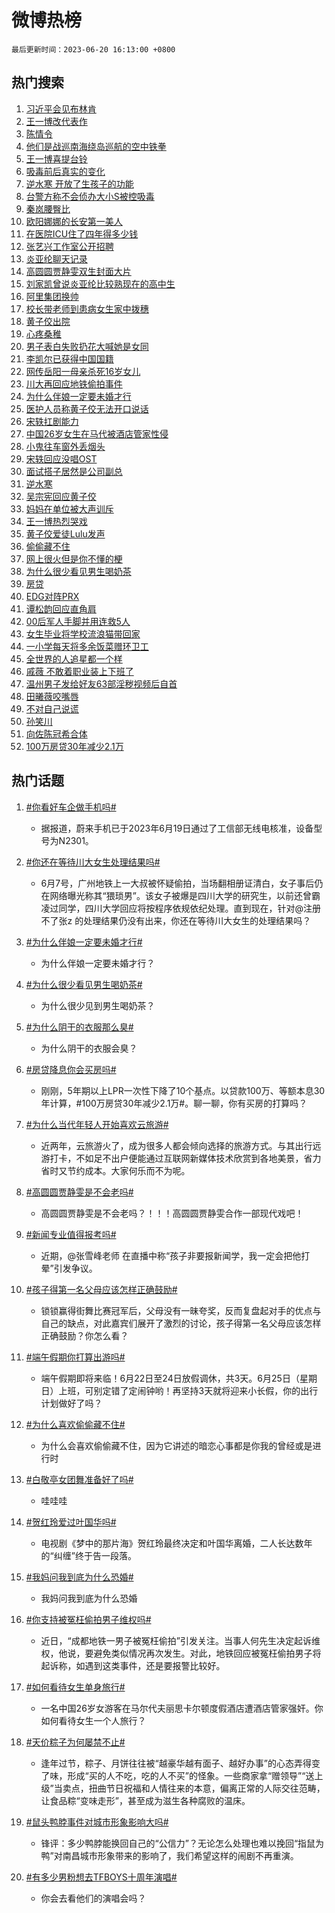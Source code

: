 # 微博热榜

`最后更新时间：2023-06-20 16:13:00 +0800`

## 热门搜索

1. [习近平会见布林肯](https://m.weibo.cn/search?containerid=100103type%3D1%26t%3D10%26q%3D%23%E4%B9%A0%E8%BF%91%E5%B9%B3%E4%BC%9A%E8%A7%81%E5%B8%83%E6%9E%97%E8%82%AF%23&stream_entry_id=51&isnewpage=1&extparam=seat%3D1%26stream_entry_id%3D51%26c_type%3D51%26dgr%3D0%26pos%3D0%26cate%3D10103%26filter_type%3Drealtimehot%26display_time%3D1687248777%26pre_seqid%3D168724877781502031215&luicode=10000011&lfid=106003type%253D25%2526t%253D3%2526disable_hot%253D1%2526filter_type%253Drealtimehot)
1. [王一博改代表作](https://m.weibo.cn/search?containerid=100103type%3D1%26t%3D10%26q%3D%23%E7%8E%8B%E4%B8%80%E5%8D%9A%E6%94%B9%E4%BB%A3%E8%A1%A8%E4%BD%9C%23&stream_entry_id=31&isnewpage=1&extparam=seat%3D1%26realpos%3D1%26dgr%3D0%26filter_type%3Drealtimehot%26q%3D%2523%25E7%258E%258B%25E4%25B8%2580%25E5%258D%259A%25E6%2594%25B9%25E4%25BB%25A3%25E8%25A1%25A8%25E4%25BD%259C%2523%26stream_entry_id%3D31%26pos%3D0%26c_type%3D31%26lcate%3D5001%26flag%3D1%26cate%3D5001%26band_rank%3D1%26display_time%3D1687248777%26pre_seqid%3D168724877781502031215&luicode=10000011&lfid=106003type%253D25%2526t%253D3%2526disable_hot%253D1%2526filter_type%253Drealtimehot)
1. [陈情令](https://m.weibo.cn/search?containerid=100103type%3D1%26t%3D10%26q%3D%E9%99%88%E6%83%85%E4%BB%A4&stream_entry_id=31&isnewpage=1&extparam=seat%3D1%26realpos%3D2%26dgr%3D0%26filter_type%3Drealtimehot%26q%3D%25E9%2599%2588%25E6%2583%2585%25E4%25BB%25A4%26stream_entry_id%3D31%26pos%3D1%26c_type%3D31%26lcate%3D5001%26flag%3D1%26cate%3D5001%26band_rank%3D2%26display_time%3D1687248777%26pre_seqid%3D168724877781502031215&luicode=10000011&lfid=106003type%253D25%2526t%253D3%2526disable_hot%253D1%2526filter_type%253Drealtimehot)
1. [他们是战巡南海绕岛巡航的空中铁拳](https://m.weibo.cn/search?containerid=100103type%3D1%26t%3D10%26q%3D%23%E4%BB%96%E4%BB%AC%E6%98%AF%E6%88%98%E5%B7%A1%E5%8D%97%E6%B5%B7%E7%BB%95%E5%B2%9B%E5%B7%A1%E8%88%AA%E7%9A%84%E7%A9%BA%E4%B8%AD%E9%93%81%E6%8B%B3%23&stream_entry_id=31&isnewpage=1&extparam=seat%3D1%26realpos%3D3%26dgr%3D0%26filter_type%3Drealtimehot%26q%3D%2523%25E4%25BB%2596%25E4%25BB%25AC%25E6%2598%25AF%25E6%2588%2598%25E5%25B7%25A1%25E5%258D%2597%25E6%25B5%25B7%25E7%25BB%2595%25E5%25B2%259B%25E5%25B7%25A1%25E8%2588%25AA%25E7%259A%2584%25E7%25A9%25BA%25E4%25B8%25AD%25E9%2593%2581%25E6%258B%25B3%2523%26stream_entry_id%3D31%26pos%3D2%26c_type%3D31%26lcate%3D5001%26flag%3D1%26cate%3D5001%26band_rank%3D3%26display_time%3D1687248777%26pre_seqid%3D168724877781502031215&luicode=10000011&lfid=106003type%253D25%2526t%253D3%2526disable_hot%253D1%2526filter_type%253Drealtimehot)
1. [王一博喜提台铃](https://m.weibo.cn/search?containerid=100103type%3D1%26t%3D10%26q%3D%23%E7%8E%8B%E4%B8%80%E5%8D%9A%E5%96%9C%E6%8F%90%E5%8F%B0%E9%93%83%23&stream_entry_id=31&isnewpage=1&extparam=seat%3D1%26band_rank%3D4%26stream_entry_id%3D31%26lcate%3D5001%26is_ad_pos%3D1%26topic_ad%3D1%26filter_type%3Drealtimehot%26q%3D%2523%25E7%258E%258B%25E4%25B8%2580%25E5%258D%259A%25E5%2596%259C%25E6%258F%2590%25E5%258F%25B0%25E9%2593%2583%2523%26dgr%3D0%26c_type%3D31%26cate%3D5001%26pos%3D3%26adid%3D193740%26display_time%3D1687248777%26pre_seqid%3D168724877781502031215&luicode=10000011&lfid=106003type%253D25%2526t%253D3%2526disable_hot%253D1%2526filter_type%253Drealtimehot)
1. [吸毒前后真实的变化](https://m.weibo.cn/search?containerid=100103type%3D1%26t%3D10%26q%3D%23%E5%90%B8%E6%AF%92%E5%89%8D%E5%90%8E%E7%9C%9F%E5%AE%9E%E7%9A%84%E5%8F%98%E5%8C%96%23&stream_entry_id=31&isnewpage=1&extparam=seat%3D1%26realpos%3D4%26dgr%3D0%26filter_type%3Drealtimehot%26q%3D%2523%25E5%2590%25B8%25E6%25AF%2592%25E5%2589%258D%25E5%2590%258E%25E7%259C%259F%25E5%25AE%259E%25E7%259A%2584%25E5%258F%2598%25E5%258C%2596%2523%26stream_entry_id%3D31%26pos%3D4%26c_type%3D31%26lcate%3D5001%26flag%3D2%26cate%3D5001%26band_rank%3D4%26display_time%3D1687248777%26pre_seqid%3D168724877781502031215&luicode=10000011&lfid=106003type%253D25%2526t%253D3%2526disable_hot%253D1%2526filter_type%253Drealtimehot)
1. [逆水寒 开放了生孩子的功能](https://m.weibo.cn/search?containerid=100103type%3D1%26t%3D10%26q%3D%E9%80%86%E6%B0%B4%E5%AF%92+%E5%BC%80%E6%94%BE%E4%BA%86%E7%94%9F%E5%AD%A9%E5%AD%90%E7%9A%84%E5%8A%9F%E8%83%BD&stream_entry_id=31&isnewpage=1&extparam=seat%3D1%26realpos%3D5%26dgr%3D0%26filter_type%3Drealtimehot%26q%3D%25E9%2580%2586%25E6%25B0%25B4%25E5%25AF%2592%2520%25E5%25BC%2580%25E6%2594%25BE%25E4%25BA%2586%25E7%2594%259F%25E5%25AD%25A9%25E5%25AD%2590%25E7%259A%2584%25E5%258A%259F%25E8%2583%25BD%26stream_entry_id%3D31%26pos%3D5%26c_type%3D31%26lcate%3D5001%26flag%3D1%26cate%3D5001%26band_rank%3D5%26display_time%3D1687248777%26pre_seqid%3D168724877781502031215&luicode=10000011&lfid=106003type%253D25%2526t%253D3%2526disable_hot%253D1%2526filter_type%253Drealtimehot)
1. [台警方称不会侦办大小S被控吸毒](https://m.weibo.cn/search?containerid=100103type%3D1%26t%3D10%26q%3D%23%E5%8F%B0%E8%AD%A6%E6%96%B9%E7%A7%B0%E4%B8%8D%E4%BC%9A%E4%BE%A6%E5%8A%9E%E5%A4%A7%E5%B0%8FS%E8%A2%AB%E6%8E%A7%E5%90%B8%E6%AF%92%23&stream_entry_id=31&isnewpage=1&extparam=seat%3D1%26realpos%3D6%26dgr%3D0%26filter_type%3Drealtimehot%26q%3D%2523%25E5%258F%25B0%25E8%25AD%25A6%25E6%2596%25B9%25E7%25A7%25B0%25E4%25B8%258D%25E4%25BC%259A%25E4%25BE%25A6%25E5%258A%259E%25E5%25A4%25A7%25E5%25B0%258FS%25E8%25A2%25AB%25E6%258E%25A7%25E5%2590%25B8%25E6%25AF%2592%2523%26stream_entry_id%3D31%26pos%3D6%26c_type%3D31%26lcate%3D5001%26flag%3D1%26cate%3D5001%26band_rank%3D6%26display_time%3D1687248777%26pre_seqid%3D168724877781502031215&luicode=10000011&lfid=106003type%253D25%2526t%253D3%2526disable_hot%253D1%2526filter_type%253Drealtimehot)
1. [秦岚腰臀比](https://m.weibo.cn/search?containerid=100103type%3D1%26t%3D10%26q%3D%23%E7%A7%A6%E5%B2%9A%E8%85%B0%E8%87%80%E6%AF%94%23&stream_entry_id=31&isnewpage=1&extparam=seat%3D1%26realpos%3D7%26dgr%3D0%26filter_type%3Drealtimehot%26q%3D%2523%25E7%25A7%25A6%25E5%25B2%259A%25E8%2585%25B0%25E8%2587%2580%25E6%25AF%2594%2523%26stream_entry_id%3D31%26pos%3D7%26c_type%3D31%26lcate%3D5001%26flag%3D1%26cate%3D5001%26band_rank%3D7%26display_time%3D1687248777%26pre_seqid%3D168724877781502031215&luicode=10000011&lfid=106003type%253D25%2526t%253D3%2526disable_hot%253D1%2526filter_type%253Drealtimehot)
1. [欧阳娜娜的长安第一美人](https://m.weibo.cn/search?containerid=100103type%3D1%26t%3D10%26q%3D%23%E6%AC%A7%E9%98%B3%E5%A8%9C%E5%A8%9C%E7%9A%84%E9%95%BF%E5%AE%89%E7%AC%AC%E4%B8%80%E7%BE%8E%E4%BA%BA%23&stream_entry_id=31&isnewpage=1&extparam=seat%3D1%26realpos%3D8%26dgr%3D0%26filter_type%3Drealtimehot%26q%3D%2523%25E6%25AC%25A7%25E9%2598%25B3%25E5%25A8%259C%25E5%25A8%259C%25E7%259A%2584%25E9%2595%25BF%25E5%25AE%2589%25E7%25AC%25AC%25E4%25B8%2580%25E7%25BE%258E%25E4%25BA%25BA%2523%26stream_entry_id%3D31%26pos%3D8%26c_type%3D31%26lcate%3D5001%26flag%3D1%26cate%3D5001%26band_rank%3D8%26display_time%3D1687248777%26pre_seqid%3D168724877781502031215&luicode=10000011&lfid=106003type%253D25%2526t%253D3%2526disable_hot%253D1%2526filter_type%253Drealtimehot)
1. [在医院ICU住了四年得多少钱](https://m.weibo.cn/search?containerid=100103type%3D1%26t%3D10%26q%3D%E5%9C%A8%E5%8C%BB%E9%99%A2ICU%E4%BD%8F%E4%BA%86%E5%9B%9B%E5%B9%B4%E5%BE%97%E5%A4%9A%E5%B0%91%E9%92%B1&stream_entry_id=31&isnewpage=1&extparam=seat%3D1%26realpos%3D9%26dgr%3D0%26filter_type%3Drealtimehot%26q%3D%25E5%259C%25A8%25E5%258C%25BB%25E9%2599%25A2ICU%25E4%25BD%258F%25E4%25BA%2586%25E5%259B%259B%25E5%25B9%25B4%25E5%25BE%2597%25E5%25A4%259A%25E5%25B0%2591%25E9%2592%25B1%26stream_entry_id%3D31%26pos%3D9%26c_type%3D31%26lcate%3D5001%26flag%3D1%26cate%3D5001%26band_rank%3D9%26display_time%3D1687248777%26pre_seqid%3D168724877781502031215&luicode=10000011&lfid=106003type%253D25%2526t%253D3%2526disable_hot%253D1%2526filter_type%253Drealtimehot)
1. [张艺兴工作室公开招聘](https://m.weibo.cn/search?containerid=100103type%3D1%26t%3D10%26q%3D%23%E5%BC%A0%E8%89%BA%E5%85%B4%E5%B7%A5%E4%BD%9C%E5%AE%A4%E5%85%AC%E5%BC%80%E6%8B%9B%E8%81%98%23&stream_entry_id=31&isnewpage=1&extparam=seat%3D1%26realpos%3D10%26dgr%3D0%26filter_type%3Drealtimehot%26q%3D%2523%25E5%25BC%25A0%25E8%2589%25BA%25E5%2585%25B4%25E5%25B7%25A5%25E4%25BD%259C%25E5%25AE%25A4%25E5%2585%25AC%25E5%25BC%2580%25E6%258B%259B%25E8%2581%2598%2523%26stream_entry_id%3D31%26pos%3D10%26c_type%3D31%26lcate%3D5001%26flag%3D2%26cate%3D5001%26band_rank%3D10%26display_time%3D1687248777%26pre_seqid%3D168724877781502031215&luicode=10000011&lfid=106003type%253D25%2526t%253D3%2526disable_hot%253D1%2526filter_type%253Drealtimehot)
1. [炎亚纶聊天记录](https://m.weibo.cn/search?containerid=100103type%3D1%26t%3D10%26q%3D%23%E7%82%8E%E4%BA%9A%E7%BA%B6%E8%81%8A%E5%A4%A9%E8%AE%B0%E5%BD%95%23&stream_entry_id=31&isnewpage=1&extparam=seat%3D1%26realpos%3D11%26dgr%3D0%26filter_type%3Drealtimehot%26q%3D%2523%25E7%2582%258E%25E4%25BA%259A%25E7%25BA%25B6%25E8%2581%258A%25E5%25A4%25A9%25E8%25AE%25B0%25E5%25BD%2595%2523%26stream_entry_id%3D31%26pos%3D11%26c_type%3D31%26lcate%3D5001%26flag%3D2%26cate%3D5001%26band_rank%3D11%26display_time%3D1687248777%26pre_seqid%3D168724877781502031215&luicode=10000011&lfid=106003type%253D25%2526t%253D3%2526disable_hot%253D1%2526filter_type%253Drealtimehot)
1. [高圆圆贾静雯双生封面大片](https://m.weibo.cn/search?containerid=100103type%3D1%26t%3D10%26q%3D%23%E9%AB%98%E5%9C%86%E5%9C%86%E8%B4%BE%E9%9D%99%E9%9B%AF%E5%8F%8C%E7%94%9F%E5%B0%81%E9%9D%A2%E5%A4%A7%E7%89%87%23&stream_entry_id=31&isnewpage=1&extparam=seat%3D1%26realpos%3D12%26dgr%3D0%26filter_type%3Drealtimehot%26q%3D%2523%25E9%25AB%2598%25E5%259C%2586%25E5%259C%2586%25E8%25B4%25BE%25E9%259D%2599%25E9%259B%25AF%25E5%258F%258C%25E7%2594%259F%25E5%25B0%2581%25E9%259D%25A2%25E5%25A4%25A7%25E7%2589%2587%2523%26stream_entry_id%3D31%26pos%3D12%26c_type%3D31%26lcate%3D5001%26flag%3D1%26cate%3D5001%26band_rank%3D12%26display_time%3D1687248777%26pre_seqid%3D168724877781502031215&luicode=10000011&lfid=106003type%253D25%2526t%253D3%2526disable_hot%253D1%2526filter_type%253Drealtimehot)
1. [刘家凯曾说炎亚纶比较熟现在的高中生](https://m.weibo.cn/search?containerid=100103type%3D1%26t%3D10%26q%3D%23%E5%88%98%E5%AE%B6%E5%87%AF%E6%9B%BE%E8%AF%B4%E7%82%8E%E4%BA%9A%E7%BA%B6%E6%AF%94%E8%BE%83%E7%86%9F%E7%8E%B0%E5%9C%A8%E7%9A%84%E9%AB%98%E4%B8%AD%E7%94%9F%23&stream_entry_id=31&isnewpage=1&extparam=seat%3D1%26realpos%3D13%26dgr%3D0%26filter_type%3Drealtimehot%26q%3D%2523%25E5%2588%2598%25E5%25AE%25B6%25E5%2587%25AF%25E6%259B%25BE%25E8%25AF%25B4%25E7%2582%258E%25E4%25BA%259A%25E7%25BA%25B6%25E6%25AF%2594%25E8%25BE%2583%25E7%2586%259F%25E7%258E%25B0%25E5%259C%25A8%25E7%259A%2584%25E9%25AB%2598%25E4%25B8%25AD%25E7%2594%259F%2523%26stream_entry_id%3D31%26pos%3D13%26c_type%3D31%26lcate%3D5001%26flag%3D1%26cate%3D5001%26band_rank%3D13%26display_time%3D1687248777%26pre_seqid%3D168724877781502031215&luicode=10000011&lfid=106003type%253D25%2526t%253D3%2526disable_hot%253D1%2526filter_type%253Drealtimehot)
1. [阿里集团换帅](https://m.weibo.cn/search?containerid=100103type%3D1%26t%3D10%26q%3D%23%E9%98%BF%E9%87%8C%E9%9B%86%E5%9B%A2%E6%8D%A2%E5%B8%85%23&stream_entry_id=31&isnewpage=1&extparam=seat%3D1%26realpos%3D14%26dgr%3D0%26filter_type%3Drealtimehot%26q%3D%2523%25E9%2598%25BF%25E9%2587%258C%25E9%259B%2586%25E5%259B%25A2%25E6%258D%25A2%25E5%25B8%2585%2523%26stream_entry_id%3D31%26pos%3D14%26c_type%3D31%26lcate%3D5001%26flag%3D2%26cate%3D5001%26band_rank%3D14%26display_time%3D1687248777%26pre_seqid%3D168724877781502031215&luicode=10000011&lfid=106003type%253D25%2526t%253D3%2526disable_hot%253D1%2526filter_type%253Drealtimehot)
1. [校长带老师到患病女生家中拨穗](https://m.weibo.cn/search?containerid=100103type%3D1%26t%3D10%26q%3D%23%E6%A0%A1%E9%95%BF%E5%B8%A6%E8%80%81%E5%B8%88%E5%88%B0%E6%82%A3%E7%97%85%E5%A5%B3%E7%94%9F%E5%AE%B6%E4%B8%AD%E6%8B%A8%E7%A9%97%23&stream_entry_id=31&isnewpage=1&extparam=seat%3D1%26realpos%3D15%26dgr%3D0%26adid%3D193948%26filter_type%3Drealtimehot%26q%3D%2523%25E6%25A0%25A1%25E9%2595%25BF%25E5%25B8%25A6%25E8%2580%2581%25E5%25B8%2588%25E5%2588%25B0%25E6%2582%25A3%25E7%2597%2585%25E5%25A5%25B3%25E7%2594%259F%25E5%25AE%25B6%25E4%25B8%25AD%25E6%258B%25A8%25E7%25A9%2597%2523%26stream_entry_id%3D31%26pos%3D15%26c_type%3D31%26lcate%3D5001%26flag%3D0%26cate%3D5001%26band_rank%3D15%26display_time%3D1687248777%26pre_seqid%3D168724877781502031215&luicode=10000011&lfid=106003type%253D25%2526t%253D3%2526disable_hot%253D1%2526filter_type%253Drealtimehot)
1. [黄子佼出院](https://m.weibo.cn/search?containerid=100103type%3D1%26t%3D10%26q%3D%23%E9%BB%84%E5%AD%90%E4%BD%BC%E5%87%BA%E9%99%A2%23&stream_entry_id=31&isnewpage=1&extparam=seat%3D1%26realpos%3D16%26dgr%3D0%26filter_type%3Drealtimehot%26q%3D%2523%25E9%25BB%2584%25E5%25AD%2590%25E4%25BD%25BC%25E5%2587%25BA%25E9%2599%25A2%2523%26stream_entry_id%3D31%26pos%3D16%26c_type%3D31%26lcate%3D5001%26flag%3D0%26cate%3D5001%26band_rank%3D16%26display_time%3D1687248777%26pre_seqid%3D168724877781502031215&luicode=10000011&lfid=106003type%253D25%2526t%253D3%2526disable_hot%253D1%2526filter_type%253Drealtimehot)
1. [心疼桑稚](https://m.weibo.cn/search?containerid=100103type%3D1%26t%3D10%26q%3D%23%E5%BF%83%E7%96%BC%E6%A1%91%E7%A8%9A%23&stream_entry_id=31&isnewpage=1&extparam=seat%3D1%26realpos%3D17%26dgr%3D0%26filter_type%3Drealtimehot%26q%3D%2523%25E5%25BF%2583%25E7%2596%25BC%25E6%25A1%2591%25E7%25A8%259A%2523%26stream_entry_id%3D31%26pos%3D17%26c_type%3D31%26lcate%3D5001%26flag%3D1%26cate%3D5001%26band_rank%3D17%26display_time%3D1687248777%26pre_seqid%3D168724877781502031215&luicode=10000011&lfid=106003type%253D25%2526t%253D3%2526disable_hot%253D1%2526filter_type%253Drealtimehot)
1. [男子表白失败扔花大喊她是女同](https://m.weibo.cn/search?containerid=100103type%3D1%26t%3D10%26q%3D%23%E7%94%B7%E5%AD%90%E8%A1%A8%E7%99%BD%E5%A4%B1%E8%B4%A5%E6%89%94%E8%8A%B1%E5%A4%A7%E5%96%8A%E5%A5%B9%E6%98%AF%E5%A5%B3%E5%90%8C%23&stream_entry_id=31&isnewpage=1&extparam=seat%3D1%26realpos%3D18%26dgr%3D0%26filter_type%3Drealtimehot%26q%3D%2523%25E7%2594%25B7%25E5%25AD%2590%25E8%25A1%25A8%25E7%2599%25BD%25E5%25A4%25B1%25E8%25B4%25A5%25E6%2589%2594%25E8%258A%25B1%25E5%25A4%25A7%25E5%2596%258A%25E5%25A5%25B9%25E6%2598%25AF%25E5%25A5%25B3%25E5%2590%258C%2523%26stream_entry_id%3D31%26pos%3D18%26c_type%3D31%26lcate%3D5001%26flag%3D2%26cate%3D5001%26band_rank%3D18%26display_time%3D1687248777%26pre_seqid%3D168724877781502031215&luicode=10000011&lfid=106003type%253D25%2526t%253D3%2526disable_hot%253D1%2526filter_type%253Drealtimehot)
1. [李凯尔已获得中国国籍](https://m.weibo.cn/search?containerid=100103type%3D1%26t%3D10%26q%3D%23%E6%9D%8E%E5%87%AF%E5%B0%94%E5%B7%B2%E8%8E%B7%E5%BE%97%E4%B8%AD%E5%9B%BD%E5%9B%BD%E7%B1%8D%23&stream_entry_id=31&isnewpage=1&extparam=seat%3D1%26realpos%3D19%26dgr%3D0%26filter_type%3Drealtimehot%26q%3D%2523%25E6%259D%258E%25E5%2587%25AF%25E5%25B0%2594%25E5%25B7%25B2%25E8%258E%25B7%25E5%25BE%2597%25E4%25B8%25AD%25E5%259B%25BD%25E5%259B%25BD%25E7%25B1%258D%2523%26stream_entry_id%3D31%26pos%3D19%26c_type%3D31%26lcate%3D5001%26flag%3D2%26cate%3D5001%26band_rank%3D19%26display_time%3D1687248777%26pre_seqid%3D168724877781502031215&luicode=10000011&lfid=106003type%253D25%2526t%253D3%2526disable_hot%253D1%2526filter_type%253Drealtimehot)
1. [网传岳阳一母亲杀死16岁女儿](https://m.weibo.cn/search?containerid=100103type%3D1%26t%3D10%26q%3D%23%E7%BD%91%E4%BC%A0%E5%B2%B3%E9%98%B3%E4%B8%80%E6%AF%8D%E4%BA%B2%E6%9D%80%E6%AD%BB16%E5%B2%81%E5%A5%B3%E5%84%BF%23&stream_entry_id=31&isnewpage=1&extparam=seat%3D1%26realpos%3D20%26dgr%3D0%26filter_type%3Drealtimehot%26q%3D%2523%25E7%25BD%2591%25E4%25BC%25A0%25E5%25B2%25B3%25E9%2598%25B3%25E4%25B8%2580%25E6%25AF%258D%25E4%25BA%25B2%25E6%259D%2580%25E6%25AD%25BB16%25E5%25B2%2581%25E5%25A5%25B3%25E5%2584%25BF%2523%26stream_entry_id%3D31%26pos%3D20%26c_type%3D31%26lcate%3D5001%26flag%3D2%26cate%3D5001%26band_rank%3D20%26display_time%3D1687248777%26pre_seqid%3D168724877781502031215&luicode=10000011&lfid=106003type%253D25%2526t%253D3%2526disable_hot%253D1%2526filter_type%253Drealtimehot)
1. [川大再回应地铁偷拍事件](https://m.weibo.cn/search?containerid=100103type%3D1%26t%3D10%26q%3D%23%E5%B7%9D%E5%A4%A7%E5%86%8D%E5%9B%9E%E5%BA%94%E5%9C%B0%E9%93%81%E5%81%B7%E6%8B%8D%E4%BA%8B%E4%BB%B6%23&stream_entry_id=31&isnewpage=1&extparam=seat%3D1%26realpos%3D21%26dgr%3D0%26filter_type%3Drealtimehot%26q%3D%2523%25E5%25B7%259D%25E5%25A4%25A7%25E5%2586%258D%25E5%259B%259E%25E5%25BA%2594%25E5%259C%25B0%25E9%2593%2581%25E5%2581%25B7%25E6%258B%258D%25E4%25BA%258B%25E4%25BB%25B6%2523%26stream_entry_id%3D31%26pos%3D21%26c_type%3D31%26lcate%3D5001%26flag%3D2%26cate%3D5001%26band_rank%3D21%26display_time%3D1687248777%26pre_seqid%3D168724877781502031215&luicode=10000011&lfid=106003type%253D25%2526t%253D3%2526disable_hot%253D1%2526filter_type%253Drealtimehot)
1. [为什么伴娘一定要未婚才行](https://m.weibo.cn/search?containerid=100103type%3D1%26t%3D10%26q%3D%23%E4%B8%BA%E4%BB%80%E4%B9%88%E4%BC%B4%E5%A8%98%E4%B8%80%E5%AE%9A%E8%A6%81%E6%9C%AA%E5%A9%9A%E6%89%8D%E8%A1%8C%23&stream_entry_id=31&isnewpage=1&extparam=seat%3D1%26realpos%3D22%26dgr%3D0%26filter_type%3Drealtimehot%26q%3D%2523%25E4%25B8%25BA%25E4%25BB%2580%25E4%25B9%2588%25E4%25BC%25B4%25E5%25A8%2598%25E4%25B8%2580%25E5%25AE%259A%25E8%25A6%2581%25E6%259C%25AA%25E5%25A9%259A%25E6%2589%258D%25E8%25A1%258C%2523%26stream_entry_id%3D31%26pos%3D22%26c_type%3D31%26lcate%3D5001%26flag%3D2%26cate%3D5001%26band_rank%3D22%26display_time%3D1687248777%26pre_seqid%3D168724877781502031215&luicode=10000011&lfid=106003type%253D25%2526t%253D3%2526disable_hot%253D1%2526filter_type%253Drealtimehot)
1. [医护人员称黄子佼无法开口说话](https://m.weibo.cn/search?containerid=100103type%3D1%26t%3D10%26q%3D%23%E5%8C%BB%E6%8A%A4%E4%BA%BA%E5%91%98%E7%A7%B0%E9%BB%84%E5%AD%90%E4%BD%BC%E6%97%A0%E6%B3%95%E5%BC%80%E5%8F%A3%E8%AF%B4%E8%AF%9D%23&stream_entry_id=31&isnewpage=1&extparam=seat%3D1%26realpos%3D23%26dgr%3D0%26filter_type%3Drealtimehot%26q%3D%2523%25E5%258C%25BB%25E6%258A%25A4%25E4%25BA%25BA%25E5%2591%2598%25E7%25A7%25B0%25E9%25BB%2584%25E5%25AD%2590%25E4%25BD%25BC%25E6%2597%25A0%25E6%25B3%2595%25E5%25BC%2580%25E5%258F%25A3%25E8%25AF%25B4%25E8%25AF%259D%2523%26stream_entry_id%3D31%26pos%3D23%26c_type%3D31%26lcate%3D5001%26flag%3D0%26cate%3D5001%26band_rank%3D23%26display_time%3D1687248777%26pre_seqid%3D168724877781502031215&luicode=10000011&lfid=106003type%253D25%2526t%253D3%2526disable_hot%253D1%2526filter_type%253Drealtimehot)
1. [宋轶扛剧能力](https://m.weibo.cn/search?containerid=100103type%3D1%26t%3D10%26q%3D%23%E5%AE%8B%E8%BD%B6%E6%89%9B%E5%89%A7%E8%83%BD%E5%8A%9B%23&stream_entry_id=31&isnewpage=1&extparam=seat%3D1%26realpos%3D24%26dgr%3D0%26filter_type%3Drealtimehot%26q%3D%2523%25E5%25AE%258B%25E8%25BD%25B6%25E6%2589%259B%25E5%2589%25A7%25E8%2583%25BD%25E5%258A%259B%2523%26stream_entry_id%3D31%26pos%3D24%26c_type%3D31%26lcate%3D5001%26flag%3D1%26cate%3D5001%26band_rank%3D24%26display_time%3D1687248777%26pre_seqid%3D168724877781502031215&luicode=10000011&lfid=106003type%253D25%2526t%253D3%2526disable_hot%253D1%2526filter_type%253Drealtimehot)
1. [中国26岁女生在马代被酒店管家性侵](https://m.weibo.cn/search?containerid=100103type%3D1%26t%3D10%26q%3D%23%E4%B8%AD%E5%9B%BD26%E5%B2%81%E5%A5%B3%E7%94%9F%E5%9C%A8%E9%A9%AC%E4%BB%A3%E8%A2%AB%E9%85%92%E5%BA%97%E7%AE%A1%E5%AE%B6%E6%80%A7%E4%BE%B5%23&stream_entry_id=31&isnewpage=1&extparam=seat%3D1%26realpos%3D25%26dgr%3D0%26filter_type%3Drealtimehot%26q%3D%2523%25E4%25B8%25AD%25E5%259B%25BD26%25E5%25B2%2581%25E5%25A5%25B3%25E7%2594%259F%25E5%259C%25A8%25E9%25A9%25AC%25E4%25BB%25A3%25E8%25A2%25AB%25E9%2585%2592%25E5%25BA%2597%25E7%25AE%25A1%25E5%25AE%25B6%25E6%2580%25A7%25E4%25BE%25B5%2523%26stream_entry_id%3D31%26pos%3D25%26c_type%3D31%26lcate%3D5001%26flag%3D0%26cate%3D5001%26band_rank%3D25%26display_time%3D1687248777%26pre_seqid%3D168724877781502031215&luicode=10000011&lfid=106003type%253D25%2526t%253D3%2526disable_hot%253D1%2526filter_type%253Drealtimehot)
1. [小鬼往车窗外丢烟头](https://m.weibo.cn/search?containerid=100103type%3D1%26t%3D10%26q%3D%23%E5%B0%8F%E9%AC%BC%E5%BE%80%E8%BD%A6%E7%AA%97%E5%A4%96%E4%B8%A2%E7%83%9F%E5%A4%B4%23&stream_entry_id=31&isnewpage=1&extparam=seat%3D1%26realpos%3D26%26dgr%3D0%26filter_type%3Drealtimehot%26q%3D%2523%25E5%25B0%258F%25E9%25AC%25BC%25E5%25BE%2580%25E8%25BD%25A6%25E7%25AA%2597%25E5%25A4%2596%25E4%25B8%25A2%25E7%2583%259F%25E5%25A4%25B4%2523%26stream_entry_id%3D31%26pos%3D26%26c_type%3D31%26lcate%3D5001%26flag%3D0%26cate%3D5001%26band_rank%3D26%26display_time%3D1687248777%26pre_seqid%3D168724877781502031215&luicode=10000011&lfid=106003type%253D25%2526t%253D3%2526disable_hot%253D1%2526filter_type%253Drealtimehot)
1. [宋轶回应没唱OST](https://m.weibo.cn/search?containerid=100103type%3D1%26t%3D10%26q%3D%23%E5%AE%8B%E8%BD%B6%E5%9B%9E%E5%BA%94%E6%B2%A1%E5%94%B1OST%23&stream_entry_id=31&isnewpage=1&extparam=seat%3D1%26realpos%3D27%26dgr%3D0%26filter_type%3Drealtimehot%26q%3D%2523%25E5%25AE%258B%25E8%25BD%25B6%25E5%259B%259E%25E5%25BA%2594%25E6%25B2%25A1%25E5%2594%25B1OST%2523%26stream_entry_id%3D31%26pos%3D27%26c_type%3D31%26lcate%3D5001%26flag%3D0%26cate%3D5001%26band_rank%3D27%26display_time%3D1687248777%26pre_seqid%3D168724877781502031215&luicode=10000011&lfid=106003type%253D25%2526t%253D3%2526disable_hot%253D1%2526filter_type%253Drealtimehot)
1. [面试搭子居然是公司副总](https://m.weibo.cn/search?containerid=100103type%3D1%26t%3D10%26q%3D%23%E9%9D%A2%E8%AF%95%E6%90%AD%E5%AD%90%E5%B1%85%E7%84%B6%E6%98%AF%E5%85%AC%E5%8F%B8%E5%89%AF%E6%80%BB%23&stream_entry_id=31&isnewpage=1&extparam=seat%3D1%26realpos%3D28%26dgr%3D0%26filter_type%3Drealtimehot%26q%3D%2523%25E9%259D%25A2%25E8%25AF%2595%25E6%2590%25AD%25E5%25AD%2590%25E5%25B1%2585%25E7%2584%25B6%25E6%2598%25AF%25E5%2585%25AC%25E5%258F%25B8%25E5%2589%25AF%25E6%2580%25BB%2523%26stream_entry_id%3D31%26pos%3D28%26c_type%3D31%26lcate%3D5001%26flag%3D0%26cate%3D5001%26band_rank%3D28%26display_time%3D1687248777%26pre_seqid%3D168724877781502031215&luicode=10000011&lfid=106003type%253D25%2526t%253D3%2526disable_hot%253D1%2526filter_type%253Drealtimehot)
1. [逆水寒](https://m.weibo.cn/search?containerid=100103type%3D1%26t%3D10%26q%3D%E9%80%86%E6%B0%B4%E5%AF%92&stream_entry_id=31&isnewpage=1&extparam=seat%3D1%26realpos%3D29%26dgr%3D0%26filter_type%3Drealtimehot%26q%3D%25E9%2580%2586%25E6%25B0%25B4%25E5%25AF%2592%26stream_entry_id%3D31%26pos%3D29%26c_type%3D31%26lcate%3D5001%26flag%3D1%26cate%3D5001%26band_rank%3D29%26display_time%3D1687248777%26pre_seqid%3D168724877781502031215&luicode=10000011&lfid=106003type%253D25%2526t%253D3%2526disable_hot%253D1%2526filter_type%253Drealtimehot)
1. [吴宗宪回应黄子佼](https://m.weibo.cn/search?containerid=100103type%3D1%26t%3D10%26q%3D%23%E5%90%B4%E5%AE%97%E5%AE%AA%E5%9B%9E%E5%BA%94%E9%BB%84%E5%AD%90%E4%BD%BC%23&stream_entry_id=31&isnewpage=1&extparam=seat%3D1%26realpos%3D30%26dgr%3D0%26filter_type%3Drealtimehot%26q%3D%2523%25E5%2590%25B4%25E5%25AE%2597%25E5%25AE%25AA%25E5%259B%259E%25E5%25BA%2594%25E9%25BB%2584%25E5%25AD%2590%25E4%25BD%25BC%2523%26stream_entry_id%3D31%26pos%3D30%26c_type%3D31%26lcate%3D5001%26flag%3D0%26cate%3D5001%26band_rank%3D30%26display_time%3D1687248777%26pre_seqid%3D168724877781502031215&luicode=10000011&lfid=106003type%253D25%2526t%253D3%2526disable_hot%253D1%2526filter_type%253Drealtimehot)
1. [妈妈在单位被大声训斥](https://m.weibo.cn/search?containerid=100103type%3D1%26t%3D10%26q%3D%23%E5%A6%88%E5%A6%88%E5%9C%A8%E5%8D%95%E4%BD%8D%E8%A2%AB%E5%A4%A7%E5%A3%B0%E8%AE%AD%E6%96%A5%23&stream_entry_id=31&isnewpage=1&extparam=seat%3D1%26realpos%3D31%26dgr%3D0%26filter_type%3Drealtimehot%26q%3D%2523%25E5%25A6%2588%25E5%25A6%2588%25E5%259C%25A8%25E5%258D%2595%25E4%25BD%258D%25E8%25A2%25AB%25E5%25A4%25A7%25E5%25A3%25B0%25E8%25AE%25AD%25E6%2596%25A5%2523%26stream_entry_id%3D31%26pos%3D31%26c_type%3D31%26lcate%3D5001%26flag%3D0%26cate%3D5001%26band_rank%3D31%26display_time%3D1687248777%26pre_seqid%3D168724877781502031215&luicode=10000011&lfid=106003type%253D25%2526t%253D3%2526disable_hot%253D1%2526filter_type%253Drealtimehot)
1. [王一博热烈哭戏](https://m.weibo.cn/search?containerid=100103type%3D1%26t%3D10%26q%3D%23%E7%8E%8B%E4%B8%80%E5%8D%9A%E7%83%AD%E7%83%88%E5%93%AD%E6%88%8F%23&stream_entry_id=31&isnewpage=1&extparam=seat%3D1%26realpos%3D32%26dgr%3D0%26filter_type%3Drealtimehot%26q%3D%2523%25E7%258E%258B%25E4%25B8%2580%25E5%258D%259A%25E7%2583%25AD%25E7%2583%2588%25E5%2593%25AD%25E6%2588%258F%2523%26stream_entry_id%3D31%26pos%3D32%26c_type%3D31%26lcate%3D5001%26flag%3D0%26cate%3D5001%26band_rank%3D32%26display_time%3D1687248777%26pre_seqid%3D168724877781502031215&luicode=10000011&lfid=106003type%253D25%2526t%253D3%2526disable_hot%253D1%2526filter_type%253Drealtimehot)
1. [黄子佼爱徒Lulu发声](https://m.weibo.cn/search?containerid=100103type%3D1%26t%3D10%26q%3D%23%E9%BB%84%E5%AD%90%E4%BD%BC%E7%88%B1%E5%BE%92Lulu%E5%8F%91%E5%A3%B0%23&stream_entry_id=31&isnewpage=1&extparam=seat%3D1%26realpos%3D33%26dgr%3D0%26filter_type%3Drealtimehot%26q%3D%2523%25E9%25BB%2584%25E5%25AD%2590%25E4%25BD%25BC%25E7%2588%25B1%25E5%25BE%2592Lulu%25E5%258F%2591%25E5%25A3%25B0%2523%26stream_entry_id%3D31%26pos%3D33%26c_type%3D31%26lcate%3D5001%26flag%3D0%26cate%3D5001%26band_rank%3D33%26display_time%3D1687248777%26pre_seqid%3D168724877781502031215&luicode=10000011&lfid=106003type%253D25%2526t%253D3%2526disable_hot%253D1%2526filter_type%253Drealtimehot)
1. [偷偷藏不住](https://m.weibo.cn/search?containerid=100103type%3D1%26t%3D10%26q%3D%E5%81%B7%E5%81%B7%E8%97%8F%E4%B8%8D%E4%BD%8F&stream_entry_id=31&isnewpage=1&extparam=seat%3D1%26realpos%3D34%26dgr%3D0%26filter_type%3Drealtimehot%26q%3D%25E5%2581%25B7%25E5%2581%25B7%25E8%2597%258F%25E4%25B8%258D%25E4%25BD%258F%26stream_entry_id%3D31%26pos%3D34%26c_type%3D31%26lcate%3D5001%26flag%3D1%26cate%3D5001%26band_rank%3D34%26display_time%3D1687248777%26pre_seqid%3D168724877781502031215&luicode=10000011&lfid=106003type%253D25%2526t%253D3%2526disable_hot%253D1%2526filter_type%253Drealtimehot)
1. [网上很火但是你不懂的梗](https://m.weibo.cn/search?containerid=100103type%3D1%26t%3D10%26q%3D%23%E7%BD%91%E4%B8%8A%E5%BE%88%E7%81%AB%E4%BD%86%E6%98%AF%E4%BD%A0%E4%B8%8D%E6%87%82%E7%9A%84%E6%A2%97%23&stream_entry_id=31&isnewpage=1&extparam=seat%3D1%26realpos%3D35%26dgr%3D0%26filter_type%3Drealtimehot%26q%3D%2523%25E7%25BD%2591%25E4%25B8%258A%25E5%25BE%2588%25E7%2581%25AB%25E4%25BD%2586%25E6%2598%25AF%25E4%25BD%25A0%25E4%25B8%258D%25E6%2587%2582%25E7%259A%2584%25E6%25A2%2597%2523%26stream_entry_id%3D31%26pos%3D35%26c_type%3D31%26lcate%3D5001%26flag%3D0%26cate%3D5001%26band_rank%3D35%26display_time%3D1687248777%26pre_seqid%3D168724877781502031215&luicode=10000011&lfid=106003type%253D25%2526t%253D3%2526disable_hot%253D1%2526filter_type%253Drealtimehot)
1. [为什么很少看见男生喝奶茶](https://m.weibo.cn/search?containerid=100103type%3D1%26t%3D10%26q%3D%23%E4%B8%BA%E4%BB%80%E4%B9%88%E5%BE%88%E5%B0%91%E7%9C%8B%E8%A7%81%E7%94%B7%E7%94%9F%E5%96%9D%E5%A5%B6%E8%8C%B6%23&stream_entry_id=31&isnewpage=1&extparam=seat%3D1%26realpos%3D36%26dgr%3D0%26filter_type%3Drealtimehot%26q%3D%2523%25E4%25B8%25BA%25E4%25BB%2580%25E4%25B9%2588%25E5%25BE%2588%25E5%25B0%2591%25E7%259C%258B%25E8%25A7%2581%25E7%2594%25B7%25E7%2594%259F%25E5%2596%259D%25E5%25A5%25B6%25E8%258C%25B6%2523%26stream_entry_id%3D31%26pos%3D36%26c_type%3D31%26lcate%3D5001%26flag%3D0%26cate%3D5001%26band_rank%3D36%26display_time%3D1687248777%26pre_seqid%3D168724877781502031215&luicode=10000011&lfid=106003type%253D25%2526t%253D3%2526disable_hot%253D1%2526filter_type%253Drealtimehot)
1. [房贷](https://m.weibo.cn/search?containerid=100103type%3D1%26t%3D10%26q%3D%E6%88%BF%E8%B4%B7&stream_entry_id=31&isnewpage=1&extparam=seat%3D1%26realpos%3D37%26dgr%3D0%26filter_type%3Drealtimehot%26q%3D%25E6%2588%25BF%25E8%25B4%25B7%26stream_entry_id%3D31%26pos%3D37%26c_type%3D31%26lcate%3D5001%26flag%3D0%26cate%3D5001%26band_rank%3D37%26display_time%3D1687248777%26pre_seqid%3D168724877781502031215&luicode=10000011&lfid=106003type%253D25%2526t%253D3%2526disable_hot%253D1%2526filter_type%253Drealtimehot)
1. [EDG对阵PRX](https://m.weibo.cn/search?containerid=100103type%3D1%26t%3D10%26q%3D%23EDG%E5%AF%B9%E9%98%B5PRX%23&stream_entry_id=31&isnewpage=1&extparam=seat%3D1%26realpos%3D38%26dgr%3D0%26filter_type%3Drealtimehot%26q%3D%2523EDG%25E5%25AF%25B9%25E9%2598%25B5PRX%2523%26stream_entry_id%3D31%26pos%3D38%26c_type%3D31%26lcate%3D5001%26flag%3D1%26cate%3D5001%26band_rank%3D38%26display_time%3D1687248777%26pre_seqid%3D168724877781502031215&luicode=10000011&lfid=106003type%253D25%2526t%253D3%2526disable_hot%253D1%2526filter_type%253Drealtimehot)
1. [谭松韵回应直角肩](https://m.weibo.cn/search?containerid=100103type%3D1%26t%3D10%26q%3D%23%E8%B0%AD%E6%9D%BE%E9%9F%B5%E5%9B%9E%E5%BA%94%E7%9B%B4%E8%A7%92%E8%82%A9%23&stream_entry_id=31&isnewpage=1&extparam=seat%3D1%26realpos%3D39%26dgr%3D0%26filter_type%3Drealtimehot%26q%3D%2523%25E8%25B0%25AD%25E6%259D%25BE%25E9%259F%25B5%25E5%259B%259E%25E5%25BA%2594%25E7%259B%25B4%25E8%25A7%2592%25E8%2582%25A9%2523%26stream_entry_id%3D31%26pos%3D39%26c_type%3D31%26lcate%3D5001%26flag%3D0%26cate%3D5001%26band_rank%3D39%26display_time%3D1687248777%26pre_seqid%3D168724877781502031215&luicode=10000011&lfid=106003type%253D25%2526t%253D3%2526disable_hot%253D1%2526filter_type%253Drealtimehot)
1. [00后军人手脚并用连救5人](https://m.weibo.cn/search?containerid=100103type%3D1%26t%3D10%26q%3D%2300%E5%90%8E%E5%86%9B%E4%BA%BA%E6%89%8B%E8%84%9A%E5%B9%B6%E7%94%A8%E8%BF%9E%E6%95%915%E4%BA%BA%23&stream_entry_id=31&isnewpage=1&extparam=seat%3D1%26realpos%3D40%26dgr%3D0%26filter_type%3Drealtimehot%26q%3D%252300%25E5%2590%258E%25E5%2586%259B%25E4%25BA%25BA%25E6%2589%258B%25E8%2584%259A%25E5%25B9%25B6%25E7%2594%25A8%25E8%25BF%259E%25E6%2595%25915%25E4%25BA%25BA%2523%26stream_entry_id%3D31%26pos%3D40%26c_type%3D31%26lcate%3D5001%26flag%3D1%26cate%3D5001%26band_rank%3D40%26display_time%3D1687248777%26pre_seqid%3D168724877781502031215&luicode=10000011&lfid=106003type%253D25%2526t%253D3%2526disable_hot%253D1%2526filter_type%253Drealtimehot)
1. [女生毕业将学校流浪猫带回家](https://m.weibo.cn/search?containerid=100103type%3D1%26t%3D10%26q%3D%23%E5%A5%B3%E7%94%9F%E6%AF%95%E4%B8%9A%E5%B0%86%E5%AD%A6%E6%A0%A1%E6%B5%81%E6%B5%AA%E7%8C%AB%E5%B8%A6%E5%9B%9E%E5%AE%B6%23&stream_entry_id=31&isnewpage=1&extparam=seat%3D1%26realpos%3D41%26dgr%3D0%26filter_type%3Drealtimehot%26q%3D%2523%25E5%25A5%25B3%25E7%2594%259F%25E6%25AF%2595%25E4%25B8%259A%25E5%25B0%2586%25E5%25AD%25A6%25E6%25A0%25A1%25E6%25B5%2581%25E6%25B5%25AA%25E7%258C%25AB%25E5%25B8%25A6%25E5%259B%259E%25E5%25AE%25B6%2523%26stream_entry_id%3D31%26pos%3D41%26c_type%3D31%26lcate%3D5001%26flag%3D1%26cate%3D5001%26band_rank%3D41%26display_time%3D1687248777%26pre_seqid%3D168724877781502031215&luicode=10000011&lfid=106003type%253D25%2526t%253D3%2526disable_hot%253D1%2526filter_type%253Drealtimehot)
1. [一小学每天将多余饭菜赠环卫工](https://m.weibo.cn/search?containerid=100103type%3D1%26t%3D10%26q%3D%23%E4%B8%80%E5%B0%8F%E5%AD%A6%E6%AF%8F%E5%A4%A9%E5%B0%86%E5%A4%9A%E4%BD%99%E9%A5%AD%E8%8F%9C%E8%B5%A0%E7%8E%AF%E5%8D%AB%E5%B7%A5%23&stream_entry_id=31&isnewpage=1&extparam=seat%3D1%26realpos%3D42%26dgr%3D0%26filter_type%3Drealtimehot%26q%3D%2523%25E4%25B8%2580%25E5%25B0%258F%25E5%25AD%25A6%25E6%25AF%258F%25E5%25A4%25A9%25E5%25B0%2586%25E5%25A4%259A%25E4%25BD%2599%25E9%25A5%25AD%25E8%258F%259C%25E8%25B5%25A0%25E7%258E%25AF%25E5%258D%25AB%25E5%25B7%25A5%2523%26stream_entry_id%3D31%26pos%3D42%26c_type%3D31%26lcate%3D5001%26flag%3D1%26cate%3D5001%26band_rank%3D42%26display_time%3D1687248777%26pre_seqid%3D168724877781502031215&luicode=10000011&lfid=106003type%253D25%2526t%253D3%2526disable_hot%253D1%2526filter_type%253Drealtimehot)
1. [全世界的人追星都一个样](https://m.weibo.cn/search?containerid=100103type%3D1%26t%3D10%26q%3D%E5%85%A8%E4%B8%96%E7%95%8C%E7%9A%84%E4%BA%BA%E8%BF%BD%E6%98%9F%E9%83%BD%E4%B8%80%E4%B8%AA%E6%A0%B7&stream_entry_id=31&isnewpage=1&extparam=seat%3D1%26realpos%3D43%26dgr%3D0%26filter_type%3Drealtimehot%26q%3D%25E5%2585%25A8%25E4%25B8%2596%25E7%2595%258C%25E7%259A%2584%25E4%25BA%25BA%25E8%25BF%25BD%25E6%2598%259F%25E9%2583%25BD%25E4%25B8%2580%25E4%25B8%25AA%25E6%25A0%25B7%26stream_entry_id%3D31%26pos%3D43%26c_type%3D31%26lcate%3D5001%26flag%3D1%26cate%3D5001%26band_rank%3D43%26display_time%3D1687248777%26pre_seqid%3D168724877781502031215&luicode=10000011&lfid=106003type%253D25%2526t%253D3%2526disable_hot%253D1%2526filter_type%253Drealtimehot)
1. [戚薇 不敢着职业装上下班了](https://m.weibo.cn/search?containerid=100103type%3D1%26t%3D10%26q%3D%E6%88%9A%E8%96%87+%E4%B8%8D%E6%95%A2%E7%9D%80%E8%81%8C%E4%B8%9A%E8%A3%85%E4%B8%8A%E4%B8%8B%E7%8F%AD%E4%BA%86&stream_entry_id=31&isnewpage=1&extparam=seat%3D1%26realpos%3D44%26dgr%3D0%26filter_type%3Drealtimehot%26q%3D%25E6%2588%259A%25E8%2596%2587%2520%25E4%25B8%258D%25E6%2595%25A2%25E7%259D%2580%25E8%2581%258C%25E4%25B8%259A%25E8%25A3%2585%25E4%25B8%258A%25E4%25B8%258B%25E7%258F%25AD%25E4%25BA%2586%26stream_entry_id%3D31%26pos%3D44%26c_type%3D31%26lcate%3D5001%26flag%3D1%26cate%3D5001%26band_rank%3D44%26display_time%3D1687248777%26pre_seqid%3D168724877781502031215&luicode=10000011&lfid=106003type%253D25%2526t%253D3%2526disable_hot%253D1%2526filter_type%253Drealtimehot)
1. [温州男子发给好友63部淫秽视频后自首](https://m.weibo.cn/search?containerid=100103type%3D1%26t%3D10%26q%3D%23%E6%B8%A9%E5%B7%9E%E7%94%B7%E5%AD%90%E5%8F%91%E7%BB%99%E5%A5%BD%E5%8F%8B63%E9%83%A8%E6%B7%AB%E7%A7%BD%E8%A7%86%E9%A2%91%E5%90%8E%E8%87%AA%E9%A6%96%23&stream_entry_id=31&isnewpage=1&extparam=seat%3D1%26realpos%3D45%26dgr%3D0%26filter_type%3Drealtimehot%26q%3D%2523%25E6%25B8%25A9%25E5%25B7%259E%25E7%2594%25B7%25E5%25AD%2590%25E5%258F%2591%25E7%25BB%2599%25E5%25A5%25BD%25E5%258F%258B63%25E9%2583%25A8%25E6%25B7%25AB%25E7%25A7%25BD%25E8%25A7%2586%25E9%25A2%2591%25E5%2590%258E%25E8%2587%25AA%25E9%25A6%2596%2523%26stream_entry_id%3D31%26pos%3D45%26c_type%3D31%26lcate%3D5001%26flag%3D1%26cate%3D5001%26band_rank%3D45%26display_time%3D1687248777%26pre_seqid%3D168724877781502031215&luicode=10000011&lfid=106003type%253D25%2526t%253D3%2526disable_hot%253D1%2526filter_type%253Drealtimehot)
1. [田曦薇咬嘴唇](https://m.weibo.cn/search?containerid=100103type%3D1%26t%3D10%26q%3D%23%E7%94%B0%E6%9B%A6%E8%96%87%E5%92%AC%E5%98%B4%E5%94%87%23&stream_entry_id=31&isnewpage=1&extparam=seat%3D1%26realpos%3D46%26dgr%3D0%26filter_type%3Drealtimehot%26q%3D%2523%25E7%2594%25B0%25E6%259B%25A6%25E8%2596%2587%25E5%2592%25AC%25E5%2598%25B4%25E5%2594%2587%2523%26stream_entry_id%3D31%26pos%3D46%26c_type%3D31%26lcate%3D5001%26flag%3D1%26cate%3D5001%26band_rank%3D46%26display_time%3D1687248777%26pre_seqid%3D168724877781502031215&luicode=10000011&lfid=106003type%253D25%2526t%253D3%2526disable_hot%253D1%2526filter_type%253Drealtimehot)
1. [不对自己说谎](https://m.weibo.cn/search?containerid=100103type%3D1%26t%3D10%26q%3D%E4%B8%8D%E5%AF%B9%E8%87%AA%E5%B7%B1%E8%AF%B4%E8%B0%8E&stream_entry_id=31&isnewpage=1&extparam=seat%3D1%26realpos%3D47%26dgr%3D0%26filter_type%3Drealtimehot%26q%3D%25E4%25B8%258D%25E5%25AF%25B9%25E8%2587%25AA%25E5%25B7%25B1%25E8%25AF%25B4%25E8%25B0%258E%26stream_entry_id%3D31%26pos%3D47%26c_type%3D31%26lcate%3D5001%26flag%3D1%26cate%3D5001%26band_rank%3D47%26display_time%3D1687248777%26pre_seqid%3D168724877781502031215&luicode=10000011&lfid=106003type%253D25%2526t%253D3%2526disable_hot%253D1%2526filter_type%253Drealtimehot)
1. [孙笑川](https://m.weibo.cn/search?containerid=100103type%3D1%26t%3D10%26q%3D%E5%AD%99%E7%AC%91%E5%B7%9D&stream_entry_id=31&isnewpage=1&extparam=seat%3D1%26realpos%3D48%26dgr%3D0%26filter_type%3Drealtimehot%26q%3D%25E5%25AD%2599%25E7%25AC%2591%25E5%25B7%259D%26stream_entry_id%3D31%26pos%3D48%26c_type%3D31%26lcate%3D5001%26flag%3D0%26cate%3D5001%26band_rank%3D48%26display_time%3D1687248777%26pre_seqid%3D168724877781502031215&luicode=10000011&lfid=106003type%253D25%2526t%253D3%2526disable_hot%253D1%2526filter_type%253Drealtimehot)
1. [向佐陈冠希合体](https://m.weibo.cn/search?containerid=100103type%3D1%26t%3D10%26q%3D%23%E5%90%91%E4%BD%90%E9%99%88%E5%86%A0%E5%B8%8C%E5%90%88%E4%BD%93%23&stream_entry_id=31&isnewpage=1&extparam=seat%3D1%26realpos%3D49%26dgr%3D0%26filter_type%3Drealtimehot%26q%3D%2523%25E5%2590%2591%25E4%25BD%2590%25E9%2599%2588%25E5%2586%25A0%25E5%25B8%258C%25E5%2590%2588%25E4%25BD%2593%2523%26stream_entry_id%3D31%26pos%3D49%26c_type%3D31%26lcate%3D5001%26flag%3D1%26cate%3D5001%26band_rank%3D49%26display_time%3D1687248777%26pre_seqid%3D168724877781502031215&luicode=10000011&lfid=106003type%253D25%2526t%253D3%2526disable_hot%253D1%2526filter_type%253Drealtimehot)
1. [100万房贷30年减少2.1万](https://m.weibo.cn/search?containerid=100103type%3D1%26t%3D10%26q%3D%23100%E4%B8%87%E6%88%BF%E8%B4%B730%E5%B9%B4%E5%87%8F%E5%B0%912.1%E4%B8%87%23&stream_entry_id=31&isnewpage=1&extparam=seat%3D1%26realpos%3D50%26dgr%3D0%26filter_type%3Drealtimehot%26q%3D%2523100%25E4%25B8%2587%25E6%2588%25BF%25E8%25B4%25B730%25E5%25B9%25B4%25E5%2587%258F%25E5%25B0%25912.1%25E4%25B8%2587%2523%26stream_entry_id%3D31%26pos%3D50%26c_type%3D31%26lcate%3D5001%26flag%3D0%26cate%3D5001%26band_rank%3D50%26display_time%3D1687248777%26pre_seqid%3D168724877781502031215&luicode=10000011&lfid=106003type%253D25%2526t%253D3%2526disable_hot%253D1%2526filter_type%253Drealtimehot)

## 热门话题

1. [#你看好车企做手机吗#](https://m.weibo.cn/search?containerid=231522type%3D1%26t%3D10%26q%3D%23%E4%BD%A0%E7%9C%8B%E5%A5%BD%E8%BD%A6%E4%BC%81%E5%81%9A%E6%89%8B%E6%9C%BA%E5%90%97%23&stream_entry_id=128&isnewpage=1&extparam=seat%3D1%26dgr%3D0%26unitid%3D1687246072219%26c_type%3D128%26lcate%3D5004%26pos%3D1-0-0%26cate%3D5004%26display_time%3D1687248780%26pre_seqid%3D168724878018002736376&luicode=10000011&lfid=231648_-_4)
    - 据报道，蔚来手机已于2023年6月19日通过了工信部无线电核准，设备型号为N2301。

1. [#你还在等待川大女生处理结果吗#](https://m.weibo.cn/search?containerid=231522type%3D1%26t%3D10%26q%3D%23%E4%BD%A0%E8%BF%98%E5%9C%A8%E7%AD%89%E5%BE%85%E5%B7%9D%E5%A4%A7%E5%A5%B3%E7%94%9F%E5%A4%84%E7%90%86%E7%BB%93%E6%9E%9C%E5%90%97%23&stream_entry_id=128&isnewpage=1&extparam=seat%3D1%26dgr%3D0%26unitid%3D1687217530568%26c_type%3D128%26lcate%3D5004%26pos%3D1-0-1%26cate%3D5004%26display_time%3D1687248780%26pre_seqid%3D168724878018002736376&luicode=10000011&lfid=231648_-_4)
    - 6月7号，广州地铁上一大叔被怀疑偷拍，当场翻相册证清白，女子事后仍在网络曝光称其“猥琐男”。该女子被爆是四川大学的研究生，以前还曾霸凌过同学，四川大学回应将按程序依规依纪处理。直到现在，针对@注册不了张z 的处理结果仍没有出来，你还在等待川大女生的处理结果吗？

1. [#为什么伴娘一定要未婚才行#](https://m.weibo.cn/search?containerid=231522type%3D1%26t%3D10%26q%3D%23%E4%B8%BA%E4%BB%80%E4%B9%88%E4%BC%B4%E5%A8%98%E4%B8%80%E5%AE%9A%E8%A6%81%E6%9C%AA%E5%A9%9A%E6%89%8D%E8%A1%8C%23&stream_entry_id=128&isnewpage=1&extparam=seat%3D1%26dgr%3D0%26unitid%3D1687231039132%26c_type%3D128%26lcate%3D5004%26pos%3D1-0-2%26cate%3D5004%26display_time%3D1687248780%26pre_seqid%3D168724878018002736376&luicode=10000011&lfid=231648_-_4)
    - 为什么伴娘一定要未婚才行？

1. [#为什么很少看见男生喝奶茶#](https://m.weibo.cn/search?containerid=231522type%3D1%26t%3D10%26q%3D%23%E4%B8%BA%E4%BB%80%E4%B9%88%E5%BE%88%E5%B0%91%E7%9C%8B%E8%A7%81%E7%94%B7%E7%94%9F%E5%96%9D%E5%A5%B6%E8%8C%B6%23&stream_entry_id=128&isnewpage=1&extparam=seat%3D1%26dgr%3D0%26unitid%3D1687241248206%26c_type%3D128%26lcate%3D5004%26pos%3D1-0-3%26cate%3D5004%26display_time%3D1687248780%26pre_seqid%3D168724878018002736376&luicode=10000011&lfid=231648_-_4)
    - 为什么很少见到男生喝奶茶？

1. [#为什么阴干的衣服那么臭#](https://m.weibo.cn/search?containerid=231522type%3D1%26t%3D10%26q%3D%23%E4%B8%BA%E4%BB%80%E4%B9%88%E9%98%B4%E5%B9%B2%E7%9A%84%E8%A1%A3%E6%9C%8D%E9%82%A3%E4%B9%88%E8%87%AD%23&stream_entry_id=128&isnewpage=1&extparam=seat%3D1%26dgr%3D0%26unitid%3D1687081637048%26c_type%3D128%26lcate%3D5004%26pos%3D1-0-4%26cate%3D5004%26display_time%3D1687248780%26pre_seqid%3D168724878018002736376&luicode=10000011&lfid=231648_-_4)
    - 为什么阴干的衣服会臭？

1. [#房贷降息你会买房吗#](https://m.weibo.cn/search?containerid=231522type%3D1%26t%3D10%26q%3D%23%E6%88%BF%E8%B4%B7%E9%99%8D%E6%81%AF%E4%BD%A0%E4%BC%9A%E4%B9%B0%E6%88%BF%E5%90%97%23&stream_entry_id=128&isnewpage=1&extparam=seat%3D1%26dgr%3D0%26unitid%3D1687233447217%26c_type%3D128%26lcate%3D5004%26pos%3D1-0-5%26cate%3D5004%26display_time%3D1687248780%26pre_seqid%3D168724878018002736376&luicode=10000011&lfid=231648_-_4)
    - 刚刚，5年期以上LPR一次性下降了10个基点。以贷款100万、等额本息30年计算，#100万房贷30年减少2.1万#。聊一聊，你有买房的打算吗？

1. [#为什么当代年轻人开始喜欢云旅游#](https://m.weibo.cn/search?containerid=231522type%3D1%26t%3D10%26q%3D%23%E4%B8%BA%E4%BB%80%E4%B9%88%E5%BD%93%E4%BB%A3%E5%B9%B4%E8%BD%BB%E4%BA%BA%E5%BC%80%E5%A7%8B%E5%96%9C%E6%AC%A2%E4%BA%91%E6%97%85%E6%B8%B8%23&stream_entry_id=128&isnewpage=1&extparam=seat%3D1%26dgr%3D0%26unitid%3D1687245789545%26c_type%3D128%26lcate%3D5004%26pos%3D1-0-6%26cate%3D5004%26display_time%3D1687248780%26pre_seqid%3D168724878018002736376&luicode=10000011&lfid=231648_-_4)
    - 近两年，云旅游火了，成为很多人都会倾向选择的旅游方式。与其出行远游打卡，不如足不出户便能通过互联网新媒体技术欣赏到各地美景，省力省时又节约成本。大家何乐而不为呢。

1. [#高圆圆贾静雯是不会老吗#](https://m.weibo.cn/search?containerid=231522type%3D1%26t%3D10%26q%3D%23%E9%AB%98%E5%9C%86%E5%9C%86%E8%B4%BE%E9%9D%99%E9%9B%AF%E6%98%AF%E4%B8%8D%E4%BC%9A%E8%80%81%E5%90%97%23&stream_entry_id=128&isnewpage=1&extparam=seat%3D1%26dgr%3D0%26unitid%3D1687245196021%26c_type%3D128%26lcate%3D5004%26pos%3D1-0-7%26cate%3D5004%26display_time%3D1687248780%26pre_seqid%3D168724878018002736376&luicode=10000011&lfid=231648_-_4)
    - 高圆圆贾静雯是不会老吗？！！！高圆圆贾静雯合作一部现代戏吧！ ​

1. [#新闻专业值得报考吗#](https://m.weibo.cn/search?containerid=231522type%3D1%26t%3D10%26q%3D%23%E6%96%B0%E9%97%BB%E4%B8%93%E4%B8%9A%E5%80%BC%E5%BE%97%E6%8A%A5%E8%80%83%E5%90%97%23&stream_entry_id=128&isnewpage=1&extparam=seat%3D1%26dgr%3D0%26unitid%3D1687150972474%26c_type%3D128%26lcate%3D5004%26pos%3D1-0-8%26cate%3D5004%26display_time%3D1687248780%26pre_seqid%3D168724878018002736376&luicode=10000011&lfid=231648_-_4)
    - 近期，@张雪峰老师 在直播中称“孩子非要报新闻学，我一定会把他打晕”引发争议。

1. [#孩子得第一名父母应该怎样正确鼓励#](https://m.weibo.cn/search?containerid=231522type%3D1%26t%3D10%26q%3D%23%E5%AD%A9%E5%AD%90%E5%BE%97%E7%AC%AC%E4%B8%80%E5%90%8D%E7%88%B6%E6%AF%8D%E5%BA%94%E8%AF%A5%E6%80%8E%E6%A0%B7%E6%AD%A3%E7%A1%AE%E9%BC%93%E5%8A%B1%23&stream_entry_id=128&isnewpage=1&extparam=seat%3D1%26dgr%3D0%26unitid%3D1687165077297%26c_type%3D128%26lcate%3D5004%26pos%3D1-0-9%26cate%3D5004%26display_time%3D1687248780%26pre_seqid%3D168724878018002736376&luicode=10000011&lfid=231648_-_4)
    - 锁锁赢得街舞比赛冠军后，父母没有一昧夸奖，反而复盘起对手的优点与自己的缺点，对此嘉宾们展开了激烈的讨论，孩子得第一名父母应该怎样正确鼓励？你怎么看？

1. [#端午假期你打算出游吗#](https://m.weibo.cn/search?containerid=231522type%3D1%26t%3D10%26q%3D%23%E7%AB%AF%E5%8D%88%E5%81%87%E6%9C%9F%E4%BD%A0%E6%89%93%E7%AE%97%E5%87%BA%E6%B8%B8%E5%90%97%23&stream_entry_id=128&isnewpage=1&extparam=seat%3D1%26dgr%3D0%26unitid%3D1687140741933%26c_type%3D128%26lcate%3D5004%26pos%3D1-0-10%26cate%3D5004%26display_time%3D1687248780%26pre_seqid%3D168724878018002736376&luicode=10000011&lfid=231648_-_4)
    - 端午假期即将来临！6月22日至24日放假调休，共3天。6月25日（星期日）上班，可别定错了定闹钟哟！再坚持3天就将迎来小长假，你的出行计划做好了吗？

1. [#为什么喜欢偷偷藏不住#](https://m.weibo.cn/search?containerid=231522type%3D1%26t%3D10%26q%3D%23%E4%B8%BA%E4%BB%80%E4%B9%88%E5%96%9C%E6%AC%A2%E5%81%B7%E5%81%B7%E8%97%8F%E4%B8%8D%E4%BD%8F%23&stream_entry_id=128&isnewpage=1&extparam=seat%3D1%26dgr%3D0%26unitid%3D1687174396852%26c_type%3D128%26lcate%3D5004%26pos%3D1-0-11%26cate%3D5004%26display_time%3D1687248780%26pre_seqid%3D168724878018002736376&luicode=10000011&lfid=231648_-_4)
    - 为什么会喜欢偷偷藏不住，因为它讲述的暗恋心事都是你我的曾经或是进行时

1. [#白敬亭女团舞准备好了吗#](https://m.weibo.cn/search?containerid=231522type%3D1%26t%3D10%26q%3D%23%E7%99%BD%E6%95%AC%E4%BA%AD%E5%A5%B3%E5%9B%A2%E8%88%9E%E5%87%86%E5%A4%87%E5%A5%BD%E4%BA%86%E5%90%97%23&stream_entry_id=128&isnewpage=1&extparam=seat%3D1%26dgr%3D0%26unitid%3D1687156370490%26c_type%3D128%26lcate%3D5004%26pos%3D1-0-12%26cate%3D5004%26display_time%3D1687248780%26pre_seqid%3D168724878018002736376&luicode=10000011&lfid=231648_-_4)
    - 哇哇哇

1. [#贺红玲爱过叶国华吗#](https://m.weibo.cn/search?containerid=231522type%3D1%26t%3D10%26q%3D%23%E8%B4%BA%E7%BA%A2%E7%8E%B2%E7%88%B1%E8%BF%87%E5%8F%B6%E5%9B%BD%E5%8D%8E%E5%90%97%23&stream_entry_id=128&isnewpage=1&extparam=seat%3D1%26dgr%3D0%26unitid%3D1687089729268%26c_type%3D128%26lcate%3D5004%26pos%3D1-0-13%26cate%3D5004%26display_time%3D1687248780%26pre_seqid%3D168724878018002736376&luicode=10000011&lfid=231648_-_4)
    - 电视剧《梦中的那片海》贺红玲最终决定和叶国华离婚，二人长达数年的“纠缠”终于告一段落。

1. [#我妈问我到底为什么恐婚#](https://m.weibo.cn/search?containerid=231522type%3D1%26t%3D10%26q%3D%23%E6%88%91%E5%A6%88%E9%97%AE%E6%88%91%E5%88%B0%E5%BA%95%E4%B8%BA%E4%BB%80%E4%B9%88%E6%81%90%E5%A9%9A%23&stream_entry_id=128&isnewpage=1&extparam=seat%3D1%26dgr%3D0%26unitid%3D1687154546289%26c_type%3D128%26lcate%3D5004%26pos%3D1-0-14%26cate%3D5004%26display_time%3D1687248780%26pre_seqid%3D168724878018002736376&luicode=10000011&lfid=231648_-_4)
    - 我妈问我到底为什么恐婚

1. [#你支持被冤枉偷拍男子维权吗#](https://m.weibo.cn/search?containerid=231522type%3D1%26t%3D10%26q%3D%23%E4%BD%A0%E6%94%AF%E6%8C%81%E8%A2%AB%E5%86%A4%E6%9E%89%E5%81%B7%E6%8B%8D%E7%94%B7%E5%AD%90%E7%BB%B4%E6%9D%83%E5%90%97%23&stream_entry_id=128&isnewpage=1&extparam=seat%3D1%26dgr%3D0%26unitid%3D1687084919934%26c_type%3D128%26lcate%3D5004%26pos%3D1-0-15%26cate%3D5004%26display_time%3D1687248780%26pre_seqid%3D168724878018002736376&luicode=10000011&lfid=231648_-_4)
    - 近日，“成都地铁一男子被冤枉偷拍”引发关注。当事人何先生决定起诉维权，他说，要避免类似情况再次发生。对此，地铁回应被冤枉偷拍男子将起诉称，如遇到这类事件，还是要报警比较好。

1. [#如何看待女生单身旅行#](https://m.weibo.cn/search?containerid=231522type%3D1%26t%3D10%26q%3D%23%E5%A6%82%E4%BD%95%E7%9C%8B%E5%BE%85%E5%A5%B3%E7%94%9F%E5%8D%95%E8%BA%AB%E6%97%85%E8%A1%8C%23&stream_entry_id=128&isnewpage=1&extparam=seat%3D1%26dgr%3D0%26unitid%3D1687246371478%26c_type%3D128%26lcate%3D5004%26pos%3D1-0-16%26cate%3D5004%26display_time%3D1687248780%26pre_seqid%3D168724878018002736376&luicode=10000011&lfid=231648_-_4)
    - 一名中国26岁女游客在马尔代夫丽思卡尔顿度假酒店遭酒店管家强奸。你如何看待女生一个人旅行？

1. [#天价粽子为何屡禁不止#](https://m.weibo.cn/search?containerid=231522type%3D1%26t%3D10%26q%3D%23%E5%A4%A9%E4%BB%B7%E7%B2%BD%E5%AD%90%E4%B8%BA%E4%BD%95%E5%B1%A1%E7%A6%81%E4%B8%8D%E6%AD%A2%23&stream_entry_id=128&isnewpage=1&extparam=seat%3D1%26dgr%3D0%26unitid%3D1687243964364%26c_type%3D128%26lcate%3D5004%26pos%3D1-0-17%26cate%3D5004%26display_time%3D1687248780%26pre_seqid%3D168724878018002736376&luicode=10000011&lfid=231648_-_4)
    - 逢年过节，粽子、月饼往往被“越豪华越有面子、越好办事”的心态弄得变了味，形成“买的人不吃，吃的人不买”的怪象。一些商家拿“赠领导”“送上级”当卖点，扭曲节日祝福和人情往来的本意，偏离正常的人际交往范畴，让食品粽“变味走形”，甚至成为滋生各种腐败的温床。

1. [#鼠头鸭脖事件对城市形象影响大吗#](https://m.weibo.cn/search?containerid=231522type%3D1%26t%3D10%26q%3D%23%E9%BC%A0%E5%A4%B4%E9%B8%AD%E8%84%96%E4%BA%8B%E4%BB%B6%E5%AF%B9%E5%9F%8E%E5%B8%82%E5%BD%A2%E8%B1%A1%E5%BD%B1%E5%93%8D%E5%A4%A7%E5%90%97%23&stream_entry_id=128&isnewpage=1&extparam=seat%3D1%26dgr%3D0%26unitid%3D1687243949948%26c_type%3D128%26lcate%3D5004%26pos%3D1-0-18%26cate%3D5004%26display_time%3D1687248780%26pre_seqid%3D168724878018002736376&luicode=10000011&lfid=231648_-_4)
    - 锋评：多少鸭脖能换回自己的“公信力”？无论怎么处理也难以挽回“指鼠为鸭”对南昌城市形象带来的影响了，我们希望这样的闹剧不再重演。

1. [#有多少男粉想去TFBOYS十周年演唱#](https://m.weibo.cn/search?containerid=231522type%3D1%26t%3D10%26q%3D%23%E6%9C%89%E5%A4%9A%E5%B0%91%E7%94%B7%E7%B2%89%E6%83%B3%E5%8E%BBTFBOYS%E5%8D%81%E5%91%A8%E5%B9%B4%E6%BC%94%E5%94%B1%23&stream_entry_id=128&isnewpage=1&extparam=seat%3D1%26dgr%3D0%26unitid%3D1687248203953%26c_type%3D128%26lcate%3D5004%26pos%3D1-0-19%26cate%3D5004%26display_time%3D1687248780%26pre_seqid%3D168724878018002736376&luicode=10000011&lfid=231648_-_4)
    - 你会去看他们的演唱会吗？

